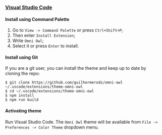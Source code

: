 ### [Visual Studio Code](https://code.visualstudio.com/)

#### Install using Command Palette

1.  Go to `View -> Command Palette` or press `Ctrl+Shift+P`;
2.  Then enter `Install Extension`;
3.  Write `Omni Owl`;
4.  Select it or press `Enter` to install.

#### Install using Git

If you are a git user, you can install the theme and keep up to date by cloning the repo:

    $ git clone https://github.com/guilhermerodz/omni-owl ~/.vscode/extensions/theme-omni-owl
    $ cd ~/.vscode/extensions/theme-omni-owl
    $ npm install
    $ npm run build

#### Activating theme

Run Visual Studio Code. The `Omni Owl` theme will be available from `File -> Preferences -> Color Theme` dropdown menu.
